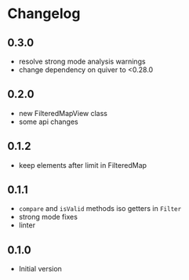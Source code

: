 # Changelog

## 0.3.0

- resolve strong mode analysis warnings
- change dependency on quiver to <0.28.0

## 0.2.0

- new FilteredMapView class
- some api changes

## 0.1.2

- keep elements after limit in FilteredMap

## 0.1.1

- `compare` and `isValid` methods iso getters in `Filter`
- strong mode fixes
- linter 

## 0.1.0

- Initial version
